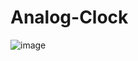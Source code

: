 # Analog-Clock

![image](https://github.com/alvin-dotcom/Analog-Clock/assets/113367440/4823fcf5-4900-4fc1-b1d4-04ad05a712a9)
